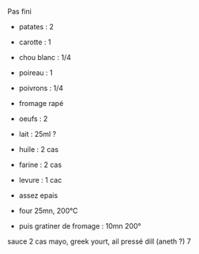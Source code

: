 Pas fini

- patates       :   2 
- carotte       :   1
- chou blanc    :   1/4
- poireau       :   1
- poivrons      :   1/4
- fromage rapé

- oeufs     :   2
- lait      :   25ml ?
- huile     :   2 cas   

- farine    :   2 cas
- levure    :   1 cac


- assez epais
- four 25mn, 200°C
- puis gratiner de fromage : 10mn 200°



sauce
    2 cas mayo, greek yourt,
    ail pressé
    dill (aneth ?)
7